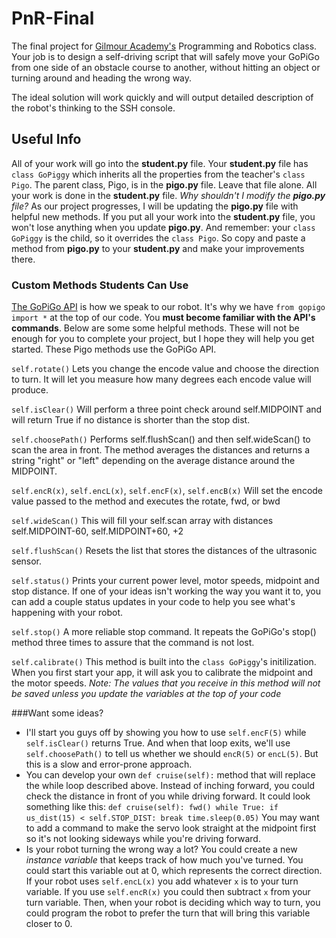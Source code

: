 # PnR-Final
The final project for [Gilmour Academy's](http://www.gilmour.org) Programming and Robotics class. Your job is to design a self-driving script that will safely move your GoPiGo from one side of an obstacle course to another, without hitting an object or turning around and heading the wrong way.
 
The ideal solution will work quickly and will output detailed description of the robot's thinking to the SSH console. 

## Useful Info

All of your work will go into the **student.py** file. Your **student.py** file has `class GoPiggy` which inherits all the properties from the teacher's `class Pigo`. The parent class, Pigo, is in the **pigo.py** file. Leave that file alone. All your work is done in the **student.py** file. 
_Why shouldn't I modify the **pigo.py** file?_
As our project progresses, I will be updating the **pigo.py** file with helpful new methods. If you put all your work into the **student.py** file, you won't lose anything when you update **pigo.py**. And remember: your `class GoPiggy` is the child, so it overrides the `class Pigo`. So copy and paste a method from **pigo.py** to your **student.py** and make your improvements there. 


### Custom Methods Students Can Use
[The GoPiGo API](http://www.dexterindustries.com/GoPiGo/programming/python-programming-for-the-raspberry-pi-gopigo/) is how we speak to our robot. It's why we have `from gopigo import *` at the top of our code. You **must become familiar with the API's commands**. 
Below are some some helpful methods. These will not be enough for you to complete your project, but I hope they will help you get started. These Pigo methods use the GoPiGo API. 

`self.rotate()`
Lets you change the encode value and choose the direction to turn. It will let you measure how many degrees each encode value will produce.

`self.isClear()`
Will perform a three point check around self.MIDPOINT and will return True if no distance is shorter than the stop dist.

`self.choosePath()`
Performs self.flushScan() and then self.wideScan() to scan the area in front. The method averages the distances and returns a string "right" or "left" depending on the average distance around the MIDPOINT.

`self.encR(x)`, `self.encL(x)`, `self.encF(x)`, `self.encB(x)`
Will set the encode value passed to the method and executes the rotate, fwd, or bwd

`self.wideScan()`
This will fill your self.scan array with distances self.MIDPOINT-60, self.MIDPOINT+60, +2

`self.flushScan()`
Resets the list that stores the distances of the ultrasonic sensor. 

`self.status()`
Prints your current power level, motor speeds, midpoint and stop distance. If one of your ideas isn't working the way you want it to, you can add a couple status updates in your code to help you see what's happening with your robot.

`self.stop()`
A more reliable stop command. It repeats the GoPiGo's stop() method three times to assure that the command is not lost. 

`self.calibrate()`
This method is built into the `class GoPiggy`'s initilization. When you first start your app, it will ask you to calibrate the midpoint and the motor speeds. *Note: The values that you receive in this method will not be saved unless you update the variables at the top of your code* 

###Want some ideas?
* I'll start you guys off by showing you how to use `self.encF(5)` while `self.isClear()` returns True. And when that loop exits, we'll use `self.choosePath()` to tell us whether we should `encR(5)` or `encL(5)`. But this is a slow and error-prone approach. 
* You can develop your own `def cruise(self):` method that will replace the while loop described above. Instead of inching forward, you could check the distance in front of you while driving forward. It could look something like this:
`def cruise(self):
    fwd()
    while True:
        if us_dist(15) < self.STOP_DIST:
            break
        time.sleep(0.05)`
You may want to add a command to make the servo look straight at the midpoint first so it's not looking sideways while you're driving forward. 
* Is your robot turning the wrong way a lot? You could create a new *instance variable* that keeps track of how much you've turned. You could start this variable out at 0, which represents the correct direction. If your robot uses `self.encL(x)` you add whatever `x` is to your turn variable. If you use `self.encR(x)` you could then subtract `x` from your turn variable. Then, when your robot is deciding which way to turn, you could program the robot to prefer the turn that will bring this variable closer to 0. 
